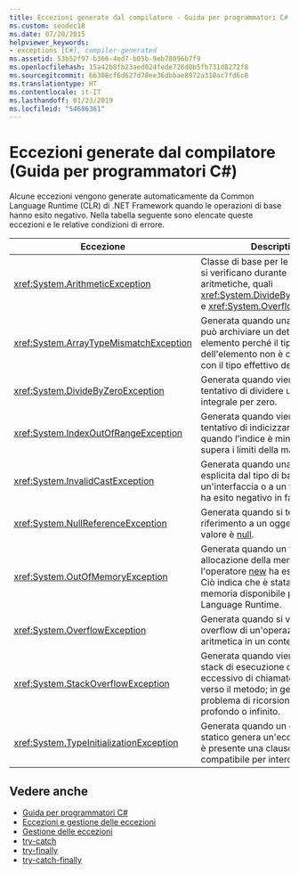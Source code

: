 ```yaml
---
title: Eccezioni generate dal compilatore - Guida per programmatori C#
ms.custom: seodec18
ms.date: 07/20/2015
helpviewer_keywords:
- exceptions [C#], compiler-generated
ms.assetid: 53b52f97-b366-4ed7-b05b-9eb78096b7f9
ms.openlocfilehash: 15a42b8fb23aed024fede726d0b5fb731d8272f8
ms.sourcegitcommit: 6b308cf6d627d78ee36dbbae8972a310ac7fd6c8
ms.translationtype: HT
ms.contentlocale: it-IT
ms.lasthandoff: 01/23/2019
ms.locfileid: "54686361"
---
```

# <a name="compiler-generated-exceptions-c-programming-guide"></a>Eccezioni generate dal compilatore (Guida per programmatori C#)
Alcune eccezioni vengono generate automaticamente da Common Language Runtime (CLR) di .NET Framework quando le operazioni di base hanno esito negativo. Nella tabella seguente sono elencate queste eccezioni e le relative condizioni di errore.  
  
|Eccezione|Description|  
|---------------|-----------------|  
|<xref:System.ArithmeticException>|Classe di base per le eccezioni che si verificano durante operazioni aritmetiche, quali <xref:System.DivideByZeroException> e <xref:System.OverflowException>.|  
|<xref:System.ArrayTypeMismatchException>|Generata quando una matrice non può archiviare un determinato elemento perché il tipo effettivo dell'elemento non è compatibile con il tipo effettivo della matrice.|  
|<xref:System.DivideByZeroException>|Generata quando viene eseguito un tentativo di dividere un valore integrale per zero.|  
|<xref:System.IndexOutOfRangeException>|Generata quando viene eseguito un tentativo di indicizzare una matrice, quando l'indice è minore di zero o supera i limiti della matrice.|  
|<xref:System.InvalidCastException>|Generata quando una conversione esplicita dal tipo di base a un'interfaccia o a un tipo derivato ha esito negativo in fase di runtime.|  
|<xref:System.NullReferenceException>|Generata quando si tenta di fare riferimento a un oggetto il cui valore è [null](../../../csharp/language-reference/keywords/null.md).|  
|<xref:System.OutOfMemoryException>|Generata quando un tentativo di allocazione della memoria tramite l'operatore [new](../../../csharp/language-reference/keywords/new-operator.md) ha esito negativo. Ciò indica che è stata esaurita la memoria disponibile per Common Language Runtime.|  
|<xref:System.OverflowException>|Generata quando si verifica un overflow di un'operazione aritmetica in un contesto `checked`.|  
|<xref:System.StackOverflowException>|Generata quando viene esaurito lo stack di esecuzione da un numero eccessivo di chiamate in sospeso verso il metodo; in genere indica un problema di ricorsione molto profondo o infinito.|  
|<xref:System.TypeInitializationException>|Generata quando un costruttore statico genera un'eccezione e non è presente una clausola `catch` compatibile per intercettarla.|  
  
## <a name="see-also"></a>Vedere anche

- [Guida per programmatori C#](../../../csharp/programming-guide/index.md)
- [Eccezioni e gestione delle eccezioni](../../../csharp/programming-guide/exceptions/index.md)
- [Gestione delle eccezioni](../../../csharp/programming-guide/exceptions/exception-handling.md)
- [try-catch](../../../csharp/language-reference/keywords/try-catch.md)
- [try-finally](../../../csharp/language-reference/keywords/try-finally.md)
- [try-catch-finally](../../../csharp/language-reference/keywords/try-catch-finally.md)
